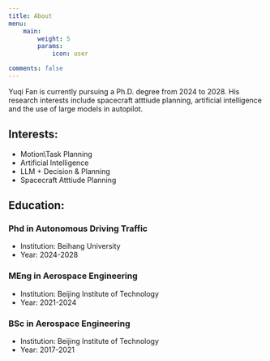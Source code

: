 ```yaml
---
title: About
menu:
    main: 
        weight: 5
        params:
            icon: user

comments: false
---
```


Yuqi Fan is currently pursuing a Ph.D. degree from 2024 to 2028. His research interests include spacecraft atttiude planning, artificial intelligence and the use of large models in autopilot.

## Interests:
- Motion\Task Planning
- Artificial Intelligence
- LLM + Decision & Planning
- Spacecraft Atttiude Planning

## Education:
### Phd in Autonomous Driving Traffic
- Institution: Beihang University
- Year: 2024-2028


### MEng in Aerospace Engineering
- Institution: Beijing Institute of Technology
- Year: 2021-2024

### BSc in Aerospace Engineering
- Institution: Beijing Institute of Technology
- Year: 2017-2021
